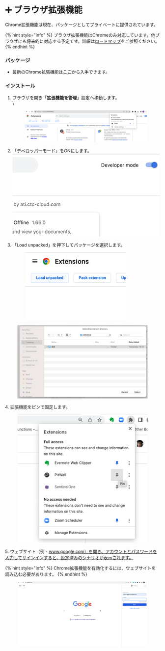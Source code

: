 # ➕ ブラウザ拡張機能

Chrome拡張機能は現在、パッケージとしてプライベートに提供されています。

{% hint style="info" %}
ブラウザ拡張機能はChromeのみ対応しています。他ブラウザにも将来的に対応する予定です。詳細は[ロードマップ](../../overview/rdomappu.md)をご参照ください。
{% endhint %}

### パッケージ

* 最新のChrome拡張機能は[ここ](https://drive.google.com/drive/folders/1KQhEO\_SMMr\_kfwVEthifNThVUM6TRTbh?usp=drive\_link)から入手できます。

### インストール

1.  ブラウザを開き「**拡張機能を管理**」設定へ移動します。\
    \


    <figure><img src="../../.gitbook/assets/image (9).png" alt=""><figcaption></figcaption></figure>
2. 「デベロッパーモード」をONにします。\
   ![](<../../.gitbook/assets/image (10).png>)
3.  「Load unpacked」を押下してパッケージを選択します。



    <div align="left">

    <figure><img src="../../.gitbook/assets/image (44).png" alt=""><figcaption></figcaption></figure>

    </div>

<figure><img src="../../.gitbook/assets/image (11).png" alt=""><figcaption></figcaption></figure>

4\. 拡張機能をピンで固定します。

<figure><img src="../../.gitbook/assets/image (48).png" alt=""><figcaption></figcaption></figure>

5\. ウェブサイト（例 - www.google.com）を開き、アカウントとパスワードを入力してサインインすると、設定済みのシナリオが表示されます。

{% hint style="info" %}
Chrome拡張機能を有効化するには、ウェブサイトを読み込む必要があります。
{% endhint %}

<figure><img src="../../.gitbook/assets/image (25).png" alt=""><figcaption></figcaption></figure>
